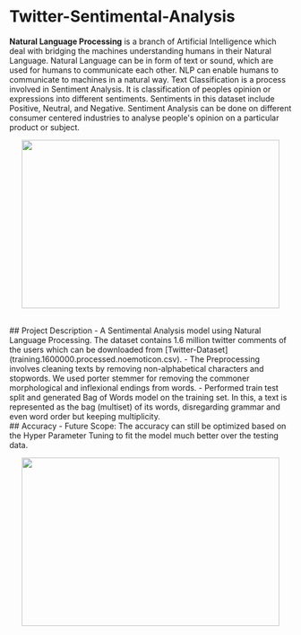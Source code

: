 # Twitter-Sentimental-Analysis
**Natural Language Processing** is a branch of Artificial Intelligence which deal with bridging the machines understanding humans in their Natural Language. Natural Language can be in form of text or sound, which are used for humans to communicate each other. NLP can enable humans to communicate to machines in a natural way.
Text Classification is a process involved in Sentiment Analysis. It is classification of peoples opinion or expressions into different sentiments. Sentiments in this dataset include Positive, Neutral, and Negative. Sentiment Analysis can be done on different consumer centered industries to analyse people's opinion on a particular product or subject.

<p align="center">
  <img width="460" height="300" src="https://user-images.githubusercontent.com/88108754/127520377-546c83c1-a491-4720-a78a-4f288660ef17.png">
</p>
</br>
## Project Description 
- A Sentimental Analysis model using Natural Language Processing. The dataset contains 1.6 million twitter comments of the users which can be downloaded from [Twitter-Dataset](training.1600000.processed.noemoticon.csv). 
- The Preprocessing involves cleaning texts by removing non-alphabetical characters and stopwords. We used porter stemmer for removing the commoner morphological and inflexional endings from words. 
- Performed train test split and generated Bag of Words model on the training set. In this, a text is represented as the bag (multiset) of its words, disregarding grammar and even word order but keeping multiplicity. 

</br>
## Accuracy 
- Future Scope: The accuracy can still be optimized based on the Hyper Parameter Tuning to fit the model much better over the testing data. 

<p align="center">
  <img width="460" height="300" src="https://user-images.githubusercontent.com/88108754/127525877-fc72b446-d715-4b67-912c-6cf0a928fead.png">
</p>

